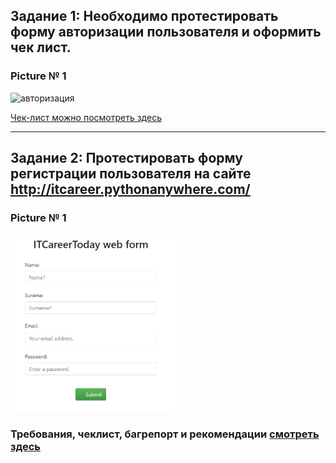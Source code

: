 ## Задание 1: Необходимо протестировать форму авторизации пользователя и оформить чек лист. 

### Picture № 1

<img width="264" alt="авторизация" src="https://user-images.githubusercontent.com/100410326/156147579-7d418b29-36ae-4b40-a497-9d2764f0fac7.png">


<p><a href="https://docs.google.com/spreadsheets/d/1HLle_jrWKJWqic7MXeYbEba0FEYyeEytAQYXniPcECI/edit?usp=sharing">Чек-лист можно посмотреть здесь</a></p>

---
## Задание 2: Протестировать форму регистрации пользователя на сайте http://itcareer.pythonanywhere.com/

### Picture № 1

<img width="264" alt="авторизация" src="https://github.com/AndreiBra/Test-Cases-For-User-Registration-Form/blob/main/screen/reg%20form%201.png">

### Требования, чеклист, багрепорт и рекомендации [смотреть здесь](https://docs.google.com/spreadsheets/d/1f3f1RKsEJ7f0_dpAM1Cv5NBn1Y6l2IGaSckiuCLRMMk/edit#gid=1667858029) 
